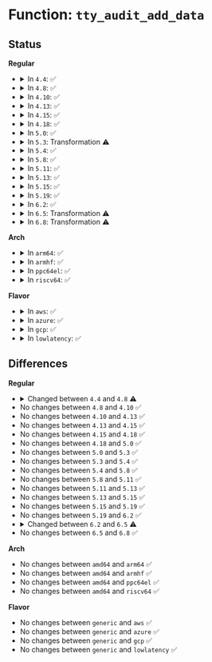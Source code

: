 # Function: <code>tty_audit_add_data</code>

## Status
<b>Regular</b>
<ul>
<li>
<details>
<summary>In <code>4.4</code>: ✅</summary>

```c
void tty_audit_add_data(struct tty_struct *tty, const void *data, size_t size, unsigned int icanon);
```

**Collision:** Unique Global

**Inline:** No

**Transformation:** False

**Instances:**

```
In drivers/tty/tty_audit.c (ffffffff814ed2d0)
Location: drivers/tty/tty_audit.c:268
Inline: False
Direct callers:
  - drivers/tty/n_tty.c:copy_from_read_buf
  - drivers/tty/n_tty.c:n_tty_read
  - drivers/tty/n_tty.c:n_tty_read
  - drivers/tty/n_tty.c:n_tty_read
  - drivers/tty/n_tty.c:n_tty_read
  - drivers/tty/n_tty.c:n_tty_read
```
**Symbols:**

```
ffffffff814ed2d0-ffffffff814ed64f: tty_audit_add_data (STB_GLOBAL)
```
</details>
</li>
<li>
<details>
<summary>In <code>4.8</code>: ✅</summary>

```c
void tty_audit_add_data(struct tty_struct *tty, const void *data, size_t size);
```

**Collision:** Unique Global

**Inline:** No

**Transformation:** False

**Instances:**

```
In drivers/tty/tty_audit.c (ffffffff8153e130)
Location: drivers/tty/tty_audit.c:204
Inline: False
Direct callers:
  - drivers/tty/n_tty.c:n_tty_read
  - drivers/tty/n_tty.c:n_tty_read
  - drivers/tty/n_tty.c:copy_from_read_buf
```
**Symbols:**

```
ffffffff8153e130-ffffffff8153e397: tty_audit_add_data (STB_GLOBAL)
```
</details>
</li>
<li>
<details>
<summary>In <code>4.10</code>: ✅</summary>

```c
void tty_audit_add_data(struct tty_struct *tty, const void *data, size_t size);
```

**Collision:** Unique Global

**Inline:** No

**Transformation:** False

**Instances:**

```
In drivers/tty/tty_audit.c (ffffffff8156a780)
Location: drivers/tty/tty_audit.c:204
Inline: False
Direct callers:
  - drivers/tty/n_tty.c:n_tty_read
  - drivers/tty/n_tty.c:n_tty_read
  - drivers/tty/n_tty.c:copy_from_read_buf
```
**Symbols:**

```
ffffffff8156a780-ffffffff8156a9e7: tty_audit_add_data (STB_GLOBAL)
```
</details>
</li>
<li>
<details>
<summary>In <code>4.13</code>: ✅</summary>

```c
void tty_audit_add_data(struct tty_struct *tty, const void *data, size_t size);
```

**Collision:** Unique Global

**Inline:** No

**Transformation:** False

**Instances:**

```
In drivers/tty/tty_audit.c (ffffffff8157ed90)
Location: drivers/tty/tty_audit.c:204
Inline: False
Direct callers:
  - drivers/tty/n_tty.c:n_tty_read
  - drivers/tty/n_tty.c:n_tty_read
  - drivers/tty/n_tty.c:copy_from_read_buf
```
**Symbols:**

```
ffffffff8157ed90-ffffffff8157f018: tty_audit_add_data (STB_GLOBAL)
```
</details>
</li>
<li>
<details>
<summary>In <code>4.15</code>: ✅</summary>

```c
void tty_audit_add_data(struct tty_struct *tty, const void *data, size_t size);
```

**Collision:** Unique Global

**Inline:** No

**Transformation:** False

**Instances:**

```
In drivers/tty/tty_audit.c (ffffffff815e3900)
Location: drivers/tty/tty_audit.c:202
Inline: False
Direct callers:
  - drivers/tty/n_tty.c:n_tty_read
  - drivers/tty/n_tty.c:n_tty_read
  - drivers/tty/n_tty.c:copy_from_read_buf
```
**Symbols:**

```
ffffffff815e3900-ffffffff815e3b86: tty_audit_add_data (STB_GLOBAL)
```
</details>
</li>
<li>
<details>
<summary>In <code>4.18</code>: ✅</summary>

```c
void tty_audit_add_data(struct tty_struct *tty, const void *data, size_t size);
```

**Collision:** Unique Global

**Inline:** No

**Transformation:** False

**Instances:**

```
In drivers/tty/tty_audit.c (ffffffff8161cbe0)
Location: drivers/tty/tty_audit.c:202
Inline: False
Direct callers:
  - drivers/tty/n_tty.c:n_tty_read
  - drivers/tty/n_tty.c:n_tty_read
  - drivers/tty/n_tty.c:copy_from_read_buf
```
**Symbols:**

```
ffffffff8161cbe0-ffffffff8161ce69: tty_audit_add_data (STB_GLOBAL)
```
</details>
</li>
<li>
<details>
<summary>In <code>5.0</code>: ✅</summary>

```c
void tty_audit_add_data(struct tty_struct *tty, const void *data, size_t size);
```

**Collision:** Unique Global

**Inline:** No

**Transformation:** False

**Instances:**

```
In drivers/tty/tty_audit.c (ffffffff81639e60)
Location: drivers/tty/tty_audit.c:201
Inline: False
Direct callers:
  - drivers/tty/n_tty.c:n_tty_read
  - drivers/tty/n_tty.c:n_tty_read
  - drivers/tty/n_tty.c:copy_from_read_buf
```
**Symbols:**

```
ffffffff81639e60-ffffffff8163a0e7: tty_audit_add_data (STB_GLOBAL)
```
</details>
</li>
<li>
<details>
<summary>In <code>5.3</code>: Transformation ⚠️</summary>

```c
void tty_audit_add_data(struct tty_struct *tty, const void *data, size_t size);
```

**Collision:** Unique Global

**Inline:** No

**Transformation:** True

**Instances:**

```
In drivers/tty/tty_audit.c (0)
Location: drivers/tty/tty_audit.c:201
Inline: False
Direct callers:
  - drivers/tty/n_tty.c:n_tty_read
  - drivers/tty/n_tty.c:n_tty_read
  - drivers/tty/n_tty.c:copy_from_read_buf
```
**Symbols:**

```
ffffffff8166e412-ffffffff8166e41c: tty_audit_add_data.cold (STB_LOCAL)
ffffffff8166e180-ffffffff8166e3da: tty_audit_add_data (STB_GLOBAL)
```
</details>
</li>
<li>
<details>
<summary>In <code>5.4</code>: ✅</summary>

```c
void tty_audit_add_data(struct tty_struct *tty, const void *data, size_t size);
```

**Collision:** Unique Global

**Inline:** No

**Transformation:** False

**Instances:**

```
In drivers/tty/tty_audit.c (ffffffff81690800)
Location: drivers/tty/tty_audit.c:201
Inline: False
Direct callers:
  - drivers/tty/n_tty.c:n_tty_read
  - drivers/tty/n_tty.c:n_tty_read
  - drivers/tty/n_tty.c:n_tty_read
  - drivers/tty/n_tty.c:copy_from_read_buf
```
**Symbols:**

```
ffffffff81690800-ffffffff81690a60: tty_audit_add_data (STB_GLOBAL)
```
</details>
</li>
<li>
<details>
<summary>In <code>5.8</code>: ✅</summary>

```c
void tty_audit_add_data(struct tty_struct *tty, const void *data, size_t size);
```

**Collision:** Unique Global

**Inline:** No

**Transformation:** False

**Instances:**

```
In drivers/tty/tty_audit.c (ffffffff81743060)
Location: drivers/tty/tty_audit.c:201
Inline: False
Direct callers:
  - drivers/tty/n_tty.c:copy_from_read_buf
  - drivers/tty/n_tty.c:tty_copy_to_user
  - drivers/tty/n_tty.c:tty_copy_to_user
  - drivers/tty/n_tty.c:tty_copy_to_user
```
**Symbols:**

```
ffffffff81743060-ffffffff81743204: tty_audit_add_data (STB_GLOBAL)
```
</details>
</li>
<li>
<details>
<summary>In <code>5.11</code>: ✅</summary>

```c
void tty_audit_add_data(struct tty_struct *tty, const void *data, size_t size);
```

**Collision:** Unique Global

**Inline:** No

**Transformation:** False

**Instances:**

```
In drivers/tty/tty_audit.c (ffffffff8175eef0)
Location: drivers/tty/tty_audit.c:201
Inline: False
Direct callers:
  - drivers/tty/n_tty.c:copy_from_read_buf
  - drivers/tty/n_tty.c:tty_copy
  - drivers/tty/n_tty.c:tty_copy
```
**Symbols:**

```
ffffffff8175eef0-ffffffff8175f08a: tty_audit_add_data (STB_GLOBAL)
```
</details>
</li>
<li>
<details>
<summary>In <code>5.13</code>: ✅</summary>

```c
void tty_audit_add_data(struct tty_struct *tty, const void *data, size_t size);
```

**Collision:** Unique Global

**Inline:** No

**Transformation:** False

**Instances:**

```
In drivers/tty/tty_audit.c (ffffffff81742c10)
Location: drivers/tty/tty_audit.c:202
Inline: False
Direct callers:
  - drivers/tty/n_tty.c:canon_copy_from_read_buf
  - drivers/tty/n_tty.c:canon_copy_from_read_buf
  - drivers/tty/n_tty.c:copy_from_read_buf
```
**Symbols:**

```
ffffffff81742c10-ffffffff81742ef8: tty_audit_add_data (STB_GLOBAL)
```
</details>
</li>
<li>
<details>
<summary>In <code>5.15</code>: ✅</summary>

```c
void tty_audit_add_data(struct tty_struct *tty, const void *data, size_t size);
```

**Collision:** Unique Global

**Inline:** No

**Transformation:** False

**Instances:**

```
In drivers/tty/tty_audit.c (ffffffff817c3660)
Location: drivers/tty/tty_audit.c:202
Inline: False
Direct callers:
  - drivers/tty/n_tty.c:canon_copy_from_read_buf
  - drivers/tty/n_tty.c:canon_copy_from_read_buf
  - drivers/tty/n_tty.c:copy_from_read_buf
```
**Symbols:**

```
ffffffff817c3660-ffffffff817c3948: tty_audit_add_data (STB_GLOBAL)
```
</details>
</li>
<li>
<details>
<summary>In <code>5.19</code>: ✅</summary>

```c
void tty_audit_add_data(struct tty_struct *tty, const void *data, size_t size);
```

**Collision:** Unique Global

**Inline:** No

**Transformation:** False

**Instances:**

```
In drivers/tty/tty_audit.c (ffffffff81900270)
Location: drivers/tty/tty_audit.c:202
Inline: False
Direct callers:
  - drivers/tty/n_tty.c:copy_from_read_buf
  - drivers/tty/n_tty.c:tty_copy
  - drivers/tty/n_tty.c:tty_copy
```
**Symbols:**

```
ffffffff81900270-ffffffff81900539: tty_audit_add_data (STB_GLOBAL)
```
</details>
</li>
<li>
<details>
<summary>In <code>6.2</code>: ✅</summary>

```c
void tty_audit_add_data(struct tty_struct *tty, const void *data, size_t size);
```

**Collision:** Unique Global

**Inline:** No

**Transformation:** False

**Instances:**

```
In drivers/tty/tty_audit.c (ffffffff81a59d30)
Location: drivers/tty/tty_audit.c:202
Inline: False
Direct callers:
  - drivers/tty/n_tty.c:copy_from_read_buf
  - drivers/tty/n_tty.c:tty_copy
  - drivers/tty/n_tty.c:tty_copy
```
**Symbols:**

```
ffffffff81a59d30-ffffffff81a59ff9: tty_audit_add_data (STB_GLOBAL)
```
</details>
</li>
<li>
<details>
<summary>In <code>6.5</code>: Transformation ⚠️</summary>

```c
void tty_audit_add_data(const struct tty_struct *tty, const void *data, size_t size);
```

**Collision:** Unique Global

**Inline:** No

**Transformation:** True

**Instances:**

```
In drivers/tty/tty_audit.c (0)
Location: drivers/tty/tty_audit.c:202
Inline: False
Direct callers:
  - drivers/tty/n_tty.c:copy_from_read_buf
  - drivers/tty/n_tty.c:tty_copy
  - drivers/tty/n_tty.c:tty_copy
```
**Symbols:**

```
ffffffff821161de-ffffffff821161f9: tty_audit_add_data.cold (STB_LOCAL)
ffffffff81aa4360-ffffffff81aa4627: tty_audit_add_data (STB_GLOBAL)
```
</details>
</li>
<li>
<details>
<summary>In <code>6.8</code>: Transformation ⚠️</summary>

```c
void tty_audit_add_data(const struct tty_struct *tty, const void *data, size_t size);
```

**Collision:** Unique Global

**Inline:** No

**Transformation:** True

**Instances:**

```
In drivers/tty/tty_audit.c (0)
Location: drivers/tty/tty_audit.c:202
Inline: False
Direct callers:
  - drivers/tty/n_tty.c:copy_from_read_buf
  - drivers/tty/n_tty.c:tty_copy
  - drivers/tty/n_tty.c:tty_copy
```
**Symbols:**

```
ffffffff821f3ef0-ffffffff821f3f0b: tty_audit_add_data.cold (STB_LOCAL)
ffffffff81af6d20-ffffffff81af7028: tty_audit_add_data (STB_GLOBAL)
```
</details>
</li>
</ul>
<b>Arch</b>
<ul>
<li>
<details>
<summary>In <code>arm64</code>: ✅</summary>

```c
void tty_audit_add_data(struct tty_struct *tty, const void *data, size_t size);
```

**Collision:** Unique Global

**Inline:** No

**Transformation:** False

**Instances:**

```
In drivers/tty/tty_audit.c (ffff8000108635e0)
Location: drivers/tty/tty_audit.c:201
Inline: False
Direct callers:
  - drivers/tty/n_tty.c:n_tty_read
  - drivers/tty/n_tty.c:n_tty_read
  - drivers/tty/n_tty.c:n_tty_read
  - drivers/tty/n_tty.c:copy_from_read_buf
```
**Symbols:**

```
ffff8000108635e0-ffff800010863848: tty_audit_add_data (STB_GLOBAL)
```
</details>
</li>
<li>
<details>
<summary>In <code>armhf</code>: ✅</summary>

```c
void tty_audit_add_data(struct tty_struct *tty, const void *data, size_t size);
```

**Collision:** Unique Global

**Inline:** No

**Transformation:** False

**Instances:**

```
In drivers/tty/tty_audit.c (c09692f0)
Location: drivers/tty/tty_audit.c:201
Inline: False
Direct callers:
  - drivers/tty/n_tty.c:n_tty_read
  - drivers/tty/n_tty.c:n_tty_read
  - drivers/tty/n_tty.c:copy_from_read_buf
```
**Symbols:**

```
c09692f0-c0969550: tty_audit_add_data (STB_GLOBAL)
```
</details>
</li>
<li>
<details>
<summary>In <code>ppc64el</code>: ✅</summary>

```c
void tty_audit_add_data(struct tty_struct *tty, const void *data, size_t size);
```

**Collision:** Unique Global

**Inline:** No

**Transformation:** False

**Instances:**

```
In drivers/tty/tty_audit.c (c000000000902470)
Location: drivers/tty/tty_audit.c:201
Inline: False
Direct callers:
  - drivers/tty/n_tty.c:n_tty_read
  - drivers/tty/n_tty.c:n_tty_read
  - drivers/tty/n_tty.c:n_tty_read
  - drivers/tty/n_tty.c:copy_from_read_buf
```
**Symbols:**

```
c000000000902470-c000000000902754: tty_audit_add_data (STB_GLOBAL)
```
</details>
</li>
<li>
<details>
<summary>In <code>riscv64</code>: ✅</summary>

```c
void tty_audit_add_data(struct tty_struct *tty, const void *data, size_t size);
```

**Collision:** Unique Global

**Inline:** No

**Transformation:** False

**Instances:**

```
In drivers/tty/tty_audit.c (ffffffe00053a07e)
Location: drivers/tty/tty_audit.c:201
Inline: False
Direct callers:
  - drivers/tty/n_tty.c:n_tty_read
  - drivers/tty/n_tty.c:n_tty_read
  - drivers/tty/n_tty.c:n_tty_read
  - drivers/tty/n_tty.c:copy_from_read_buf
```
**Symbols:**

```
ffffffe00053a07e-ffffffe00053a274: tty_audit_add_data (STB_GLOBAL)
```
</details>
</li>
</ul>
<b>Flavor</b>
<ul>
<li>
<details>
<summary>In <code>aws</code>: ✅</summary>

```c
void tty_audit_add_data(struct tty_struct *tty, const void *data, size_t size);
```

**Collision:** Unique Global

**Inline:** No

**Transformation:** False

**Instances:**

```
In drivers/tty/tty_audit.c (ffffffff81656280)
Location: drivers/tty/tty_audit.c:201
Inline: False
Direct callers:
  - drivers/tty/n_tty.c:n_tty_read
  - drivers/tty/n_tty.c:n_tty_read
  - drivers/tty/n_tty.c:n_tty_read
  - drivers/tty/n_tty.c:copy_from_read_buf
```
**Symbols:**

```
ffffffff81656280-ffffffff816564e0: tty_audit_add_data (STB_GLOBAL)
```
</details>
</li>
<li>
<details>
<summary>In <code>azure</code>: ✅</summary>

```c
void tty_audit_add_data(struct tty_struct *tty, const void *data, size_t size);
```

**Collision:** Unique Global

**Inline:** No

**Transformation:** False

**Instances:**

```
In drivers/tty/tty_audit.c (ffffffff81636610)
Location: drivers/tty/tty_audit.c:201
Inline: False
Direct callers:
  - drivers/tty/n_tty.c:n_tty_read
  - drivers/tty/n_tty.c:n_tty_read
  - drivers/tty/n_tty.c:n_tty_read
  - drivers/tty/n_tty.c:copy_from_read_buf
```
**Symbols:**

```
ffffffff81636610-ffffffff81636870: tty_audit_add_data (STB_GLOBAL)
```
</details>
</li>
<li>
<details>
<summary>In <code>gcp</code>: ✅</summary>

```c
void tty_audit_add_data(struct tty_struct *tty, const void *data, size_t size);
```

**Collision:** Unique Global

**Inline:** No

**Transformation:** False

**Instances:**

```
In drivers/tty/tty_audit.c (ffffffff81684640)
Location: drivers/tty/tty_audit.c:201
Inline: False
Direct callers:
  - drivers/tty/n_tty.c:n_tty_read
  - drivers/tty/n_tty.c:n_tty_read
  - drivers/tty/n_tty.c:n_tty_read
  - drivers/tty/n_tty.c:copy_from_read_buf
```
**Symbols:**

```
ffffffff81684640-ffffffff816848a0: tty_audit_add_data (STB_GLOBAL)
```
</details>
</li>
<li>
<details>
<summary>In <code>lowlatency</code>: ✅</summary>

```c
void tty_audit_add_data(struct tty_struct *tty, const void *data, size_t size);
```

**Collision:** Unique Global

**Inline:** No

**Transformation:** False

**Instances:**

```
In drivers/tty/tty_audit.c (ffffffff8169ec50)
Location: drivers/tty/tty_audit.c:201
Inline: False
Direct callers:
  - drivers/tty/n_tty.c:n_tty_read
  - drivers/tty/n_tty.c:n_tty_read
  - drivers/tty/n_tty.c:n_tty_read
  - drivers/tty/n_tty.c:copy_from_read_buf
```
**Symbols:**

```
ffffffff8169ec50-ffffffff8169eeb0: tty_audit_add_data (STB_GLOBAL)
```
</details>
</li>
</ul>

## Differences
<b>Regular</b>
<ul>
<li>
<details>
<summary>Changed between <code>4.4</code> and <code>4.8</code> ⚠️</summary>
<ul>
<li>
<b>Param removed. </b>
<code>unsigned int icanon</code>
</li>
</ul>
</details>
</li>
<li>
No changes between <code>4.8</code> and <code>4.10</code> ✅
</li>
<li>
No changes between <code>4.10</code> and <code>4.13</code> ✅
</li>
<li>
No changes between <code>4.13</code> and <code>4.15</code> ✅
</li>
<li>
No changes between <code>4.15</code> and <code>4.18</code> ✅
</li>
<li>
No changes between <code>4.18</code> and <code>5.0</code> ✅
</li>
<li>
No changes between <code>5.0</code> and <code>5.3</code> ✅
</li>
<li>
No changes between <code>5.3</code> and <code>5.4</code> ✅
</li>
<li>
No changes between <code>5.4</code> and <code>5.8</code> ✅
</li>
<li>
No changes between <code>5.8</code> and <code>5.11</code> ✅
</li>
<li>
No changes between <code>5.11</code> and <code>5.13</code> ✅
</li>
<li>
No changes between <code>5.13</code> and <code>5.15</code> ✅
</li>
<li>
No changes between <code>5.15</code> and <code>5.19</code> ✅
</li>
<li>
No changes between <code>5.19</code> and <code>6.2</code> ✅
</li>
<li>
<details>
<summary>Changed between <code>6.2</code> and <code>6.5</code> ⚠️</summary>
<ul>
<li>
<b>Param type changed. </b>
<code>struct tty_struct *tty</code> ➡️ <code>const struct tty_struct *tty</code>
</li>
</ul>
</details>
</li>
<li>
No changes between <code>6.5</code> and <code>6.8</code> ✅
</li>
</ul>
<b>Arch</b>
<ul>
<li>
No changes between <code>amd64</code> and <code>arm64</code> ✅
</li>
<li>
No changes between <code>amd64</code> and <code>armhf</code> ✅
</li>
<li>
No changes between <code>amd64</code> and <code>ppc64el</code> ✅
</li>
<li>
No changes between <code>amd64</code> and <code>riscv64</code> ✅
</li>
</ul>
<b>Flavor</b>
<ul>
<li>
No changes between <code>generic</code> and <code>aws</code> ✅
</li>
<li>
No changes between <code>generic</code> and <code>azure</code> ✅
</li>
<li>
No changes between <code>generic</code> and <code>gcp</code> ✅
</li>
<li>
No changes between <code>generic</code> and <code>lowlatency</code> ✅
</li>
</ul>
